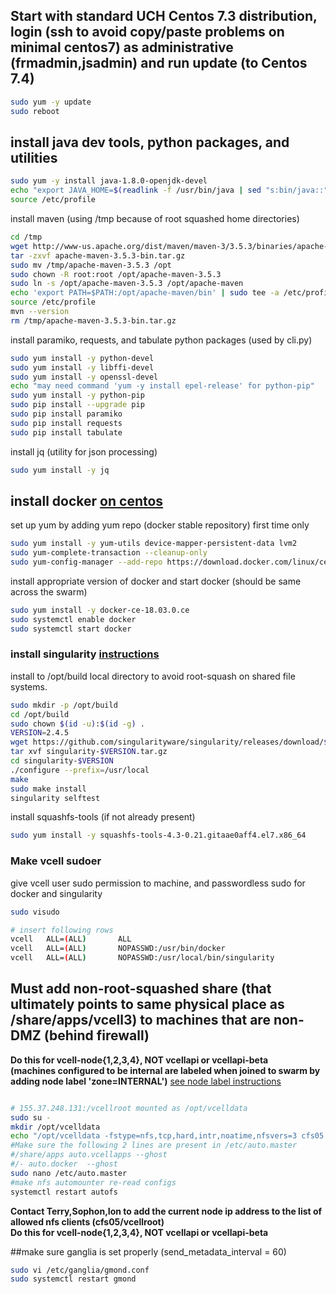 ## Start with standard UCH Centos 7.3 distribution, login (ssh to avoid copy/paste problems on minimal centos7) as administrative (frmadmin,jsadmin) and run update (to Centos 7.4)

```bash
sudo yum -y update 
sudo reboot
```
## install java dev tools, python packages, and utilities

```bash
sudo yum -y install java-1.8.0-openjdk-devel
echo "export JAVA_HOME=$(readlink -f /usr/bin/java | sed "s:bin/java::")" | sudo tee -a /etc/profile
source /etc/profile
```

install maven (using /tmp because of root squashed home directories)

```bash
cd /tmp
wget http://www-us.apache.org/dist/maven/maven-3/3.5.3/binaries/apache-maven-3.5.3-bin.tar.gz
tar -zxvf apache-maven-3.5.3-bin.tar.gz
sudo mv /tmp/apache-maven-3.5.3 /opt
sudo chown -R root:root /opt/apache-maven-3.5.3
sudo ln -s /opt/apache-maven-3.5.3 /opt/apache-maven
echo 'export PATH=$PATH:/opt/apache-maven/bin' | sudo tee -a /etc/profile
source /etc/profile
mvn --version
rm /tmp/apache-maven-3.5.3-bin.tar.gz
```

install paramiko, requests, and tabulate python packages (used by cli.py)

```bash
sudo yum install -y python-devel
sudo yum install -y libffi-devel
sudo yum install -y openssl-devel
echo "may need command 'yum -y install epel-release' for python-pip"
sudo yum install -y python-pip
sudo pip install --upgrade pip
sudo pip install paramiko
sudo pip install requests
sudo pip install tabulate
```

install jq (utility for json processing)

```bash
sudo yum install -y jq
```

## install docker [on centos](https://docs.docker.com/install/linux/docker-ce/centos/#install-docker-ce-1)

set up yum by adding yum repo (docker stable repository) first time only

```bash
sudo yum install -y yum-utils device-mapper-persistent-data lvm2
sudo yum-complete-transaction --cleanup-only
sudo yum-config-manager --add-repo https://download.docker.com/linux/centos/docker-ce.repo
```

install appropriate version of docker and start docker (should be same across the swarm)

```bash
sudo yum install -y docker-ce-18.03.0.ce
sudo systemctl enable docker
sudo systemctl start docker
```


### install singularity [instructions](https://singularity.lbl.gov/install-linux)
install to /opt/build local directory to avoid root-squash on shared file systems.

```bash
sudo mkdir -p /opt/build
cd /opt/build
sudo chown $(id -u):$(id -g) .
VERSION=2.4.5
wget https://github.com/singularityware/singularity/releases/download/$VERSION/singularity-$VERSION.tar.gz
tar xvf singularity-$VERSION.tar.gz
cd singularity-$VERSION
./configure --prefix=/usr/local
make
sudo make install
singularity selftest
```

install squashfs-tools (if not already present)

```bash
sudo yum install -y squashfs-tools-4.3-0.21.gitaae0aff4.el7.x86_64
```

### Make vcell sudoer
give vcell user sudo permission to machine, and passwordless sudo for docker and singularity

```bash
sudo visudo

# insert following rows
vcell   ALL=(ALL)       ALL
vcell   ALL=(ALL)       NOPASSWD:/usr/bin/docker
vcell   ALL=(ALL)       NOPASSWD:/usr/local/bin/singularity
```



## Must add non-root-squashed share (that ultimately points to same physical place as /share/apps/vcell3) to machines that are non-DMZ (behind firewall)
**Do this for vcell-node{1,2,3,4}, NOT vcellapi or vcellapi-beta**  
**(machines configured to be internal are labeled when joined to swarm by adding node label 'zone=INTERNAL')** [see node label instructions](README_NodeAndSwarm.md)  

```bash

# 155.37.248.131:/vcellroot mounted as /opt/vcelldata 
sudo su -
mkdir /opt/vcelldata
echo "/opt/vcelldata -fstype=nfs,tcp,hard,intr,noatime,nfsvers=3 cfs05:/vcellroot" > /etc/auto.docker
#Make sure the following 2 lines are present in /etc/auto.master
#/share/apps auto.vcellapps --ghost
#/- auto.docker  --ghost
sudo nano /etc/auto.master
#make nfs automounter re-read configs
systemctl restart autofs
```

​**Contact Terry,Sophon,Ion to add the current node ip address to the list of allowed nfs clients (cfs05/vcellroot)**  
**Do this for vcell-node{1,2,3,4}, NOT vcellapi or vcellapi-beta**  


##make sure ganglia is set properly (send\_metadata\_interval = 60)

```bash
sudo vi /etc/ganglia/gmond.conf
sudo systemctl restart gmond
```
